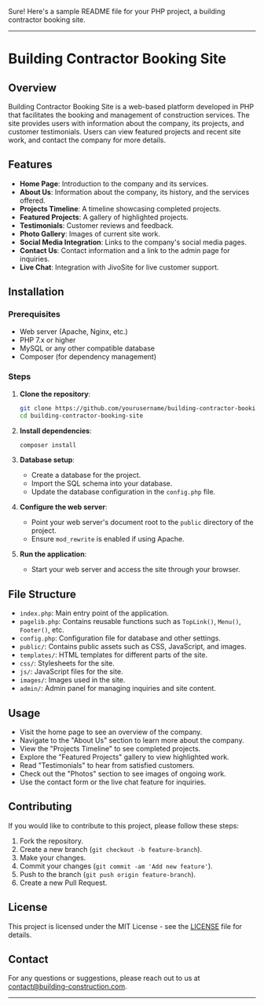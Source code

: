 Sure! Here's a sample README file for your PHP project, a building contractor booking site.

---

# Building Contractor Booking Site

## Overview

Building Contractor Booking Site is a web-based platform developed in PHP that facilitates the booking and management of construction services. The site provides users with information about the company, its projects, and customer testimonials. Users can view featured projects and recent site work, and contact the company for more details.

## Features

- **Home Page**: Introduction to the company and its services.
- **About Us**: Information about the company, its history, and the services offered.
- **Projects Timeline**: A timeline showcasing completed projects.
- **Featured Projects**: A gallery of highlighted projects.
- **Testimonials**: Customer reviews and feedback.
- **Photo Gallery**: Images of current site work.
- **Social Media Integration**: Links to the company's social media pages.
- **Contact Us**: Contact information and a link to the admin page for inquiries.
- **Live Chat**: Integration with JivoSite for live customer support.

## Installation

### Prerequisites

- Web server (Apache, Nginx, etc.)
- PHP 7.x or higher
- MySQL or any other compatible database
- Composer (for dependency management)

### Steps

1. **Clone the repository**:
    ```sh
    git clone https://github.com/yourusername/building-contractor-booking-site.git
    cd building-contractor-booking-site
    ```

2. **Install dependencies**:
    ```sh
    composer install
    ```

3. **Database setup**:
    - Create a database for the project.
    - Import the SQL schema into your database.
    - Update the database configuration in the `config.php` file.

4. **Configure the web server**:
    - Point your web server's document root to the `public` directory of the project.
    - Ensure `mod_rewrite` is enabled if using Apache.

5. **Run the application**:
    - Start your web server and access the site through your browser.

## File Structure

- `index.php`: Main entry point of the application.
- `pagelib.php`: Contains reusable functions such as `TopLink()`, `Menu()`, `Footer()`, etc.
- `config.php`: Configuration file for database and other settings.
- `public/`: Contains public assets such as CSS, JavaScript, and images.
- `templates/`: HTML templates for different parts of the site.
- `css/`: Stylesheets for the site.
- `js/`: JavaScript files for the site.
- `images/`: Images used in the site.
- `admin/`: Admin panel for managing inquiries and site content.

## Usage

- Visit the home page to see an overview of the company.
- Navigate to the "About Us" section to learn more about the company.
- View the "Projects Timeline" to see completed projects.
- Explore the "Featured Projects" gallery to view highlighted work.
- Read "Testimonials" to hear from satisfied customers.
- Check out the "Photos" section to see images of ongoing work.
- Use the contact form or the live chat feature for inquiries.

## Contributing

If you would like to contribute to this project, please follow these steps:

1. Fork the repository.
2. Create a new branch (`git checkout -b feature-branch`).
3. Make your changes.
4. Commit your changes (`git commit -am 'Add new feature'`).
5. Push to the branch (`git push origin feature-branch`).
6. Create a new Pull Request.

## License

This project is licensed under the MIT License - see the [LICENSE](LICENSE) file for details.

## Contact

For any questions or suggestions, please reach out to us at contact@building-construction.com.

-----